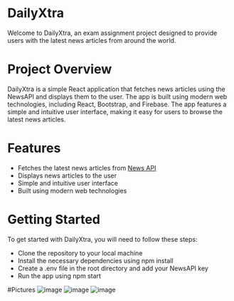 # DailyXtra
Welcome to DailyXtra, an exam assignment project designed to provide users with the latest news articles from around the world.

# Project Overview
DailyXtra is a simple React application that fetches news articles using the NewsAPI and displays them to the user. The app is built using modern web technologies, including React, Bootstrap, and Firebase. The app features a simple and intuitive user interface, making it easy for users to browse the latest news articles.

# Features
- Fetches the latest news articles from [News API](https://newsapi.ai/)
- Displays news articles to the user
- Simple and intuitive user interface
- Built using modern web technologies

# Getting Started
To get started with DailyXtra, you will need to follow these steps:

- Clone the repository to your local machine
- Install the necessary dependencies using npm install
- Create a .env file in the root directory and add your NewsAPI key
- Run the app using npm start


#Pictures
![image](https://user-images.githubusercontent.com/72268734/226148642-26bf999a-62db-4dab-91a8-700f881c0595.png)
![image](https://user-images.githubusercontent.com/72268734/226148652-00c3aef3-10c8-4984-bc46-6470e8b0c2d3.png)
![image](https://user-images.githubusercontent.com/72268734/226148655-3469c10a-dcaa-41a5-81e9-0200de9a090e.png)


